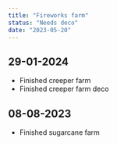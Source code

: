 ```yaml
---
title: "Fireworks farm"
status: "Needs deco"
date: "2023-05-20"
---
```


## 29-01-2024
- Finished creeper farm
- Finished creeper farm deco

## 08-08-2023
- Finished sugarcane farm

